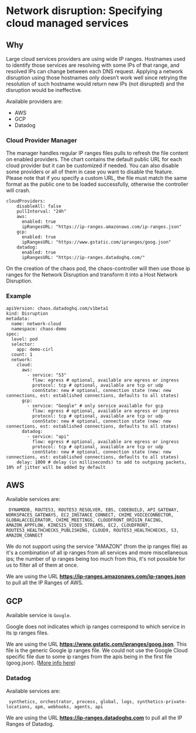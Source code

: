 # Network disruption: Specifying cloud managed services

## Why

Large cloud services providers are using wide IP ranges. Hostnames used to identify those services are resolving with some IPs of that range, and resolved IPs can change between each DNS request. Applying a network disruption using those hostnames only doesn’t work well since retrying the resolution of such hostname would return new IPs (not disrupted) and the disruption would be ineffective.

Available providers are:
- AWS
- GCP
- Datadog

### Cloud Provider Manager

The manager handles regular IP ranges files pulls to refresh the file content on enabled providers. The chart contains the default public URL for each cloud provider but it can be customized if needed. You can also disable some providers or all of them in case you want to disable the feature. Please note that if you specify a custom URL, the file must match the same format as the public one to be loaded successfully, otherwise the controller will crash.

```
cloudProviders:
    disableAll: false
    pullInterval: "24h"
    aws:
      enabled: true
      ipRangesURL: "https://ip-ranges.amazonaws.com/ip-ranges.json"
    gcp:
      enabled: true
      ipRangesURL: "https://www.gstatic.com/ipranges/goog.json"
    datadog:
      enabled: true
      ipRangesURL: "https://ip-ranges.datadoghq.com/"
```

On the creation of the chaos pod, the chaos-controller will then use those ip ranges for the Network Disruption and transform it into a Host Network Disruption.

### Example


```
apiVersion: chaos.datadoghq.com/v1beta1
kind: Disruption
metadata:
  name: network-cloud
  namespace: chaos-demo
spec:
  level: pod
  selector:
    app: demo-cirl
  count: 1
  network:
    cloud:
      aws:
        - service: "S3"
          flow: egress # optional, available are egress or ingress
          protocol: tcp # optional, available are tcp or udp
          connState: new # optional, connection state (new: new connections, est: established connections, defaults to all states)
      gcp:
        - service: "Google" # only service available for gcp
          flow: egress # optional, available are egress or ingress
          protocol: tcp # optional, available are tcp or udp
          connState: new # optional, connection state (new: new connections, est: established connections, defaults to all states)
      datadog:
        - service: "api"
          flow: egress # optional, available are egress or ingress
          protocol: tcp # optional, available are tcp or udp
          connState: new # optional, connection state (new: new connections, est: established connections, defaults to all states)
    delay: 1000 # delay (in milliseconds) to add to outgoing packets, 10% of jitter will be added by default
```

## AWS

Available services are:
```
 DYNAMODB, ROUTE53, ROUTE53_RESOLVER, EBS, CODEBUILD, API_GATEWAY, WORKSPACES_GATEWAYS, EC2_INSTANCE_CONNECT, CHIME_VOICECONNECTOR, GLOBALACCELERATOR, CHIME_MEETINGS, CLOUDFRONT_ORIGIN_FACING, AMAZON_APPFLOW, KINESIS_VIDEO_STREAMS, EC2, CLOUDFRONT, ROUTE53_HEALTHCHECKS_PUBLISHING, CLOUD9, ROUTE53_HEALTHCHECKS, S3, AMAZON_CONNECT
```

We do not support using the service "AMAZON" (from the ip ranges file) as it's a combination of all ip ranges from all services and more miscellaneous ips; the number of ip ranges being too much from this, it's not possible for us to filter all of them at once.

We are using the URL **https://ip-ranges.amazonaws.com/ip-ranges.json** to pull all the IP Ranges of AWS.

## GCP

Available service is `Google`.

Google does not indicates which ip ranges correspond to which service in its ip ranges files.

We are using the URL **https://www.gstatic.com/ipranges/goog.json**. This file is the generic Google ip ranges file. We could not use the Google Cloud specific file due to some ip ranges from the apis being in the first file (goog.json). ([More info here](https://support.google.com/a/answer/10026322?hl=en))

### Datadog

Available services are:
```
 synthetics, orchestrator, process, global, logs, synthetics-private-locations, apm, webhooks, agents, api
```

We are using the URL **https://ip-ranges.datadoghq.com** to pull all the IP Ranges of Datadog.
